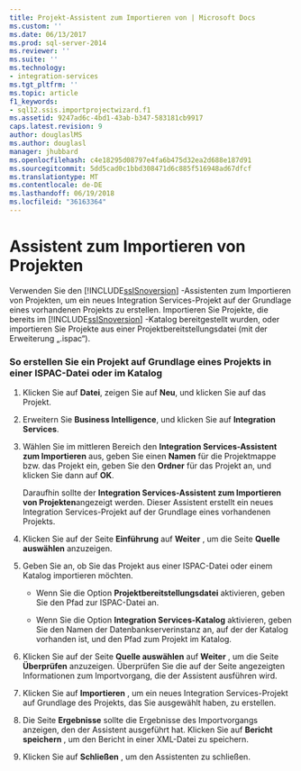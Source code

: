 ```yaml
---
title: Projekt-Assistent zum Importieren von | Microsoft Docs
ms.custom: ''
ms.date: 06/13/2017
ms.prod: sql-server-2014
ms.reviewer: ''
ms.suite: ''
ms.technology:
- integration-services
ms.tgt_pltfrm: ''
ms.topic: article
f1_keywords:
- sql12.ssis.importprojectwizard.f1
ms.assetid: 9247ad6c-4bd1-43ab-b347-583181cb9917
caps.latest.revision: 9
author: douglaslMS
ms.author: douglasl
manager: jhubbard
ms.openlocfilehash: c4e18295d08797e4fa6b475d32ea2d688e187d91
ms.sourcegitcommit: 5dd5cad0c1bbd308471d6c885f516948ad67dfcf
ms.translationtype: MT
ms.contentlocale: de-DE
ms.lasthandoff: 06/19/2018
ms.locfileid: "36163364"
---
```

# <a name="import-project-wizard"></a>Assistent zum Importieren von Projekten
  Verwenden Sie den [!INCLUDE[ssISnoversion](../includes/ssisnoversion-md.md)] -Assistenten zum Importieren von Projekten, um ein neues Integration Services-Projekt auf der Grundlage eines vorhandenen Projekts zu erstellen. Importieren Sie Projekte, die bereits im [!INCLUDE[ssISnoversion](../includes/ssisnoversion-md.md)] -Katalog bereitgestellt wurden, oder importieren Sie Projekte aus einer Projektbereitstellungsdatei (mit der Erweiterung „.ispac“).  
  
### <a name="to-create-a-project-based-on-a-project-in-ispac-file-or-in-catalog"></a>So erstellen Sie ein Projekt auf Grundlage eines Projekts in einer ISPAC-Datei oder im Katalog  
  
1.  Klicken Sie auf **Datei**, zeigen Sie auf **Neu**, und klicken Sie auf das Projekt.  
  
2.  Erweitern Sie **Business Intelligence**, und klicken Sie auf **Integration Services**.  
  
3.  Wählen Sie im mittleren Bereich den **Integration Services-Assistent zum Importieren** aus, geben Sie einen **Namen** für die Projektmappe bzw. das Projekt ein, geben Sie den **Ordner** für das Projekt an, und klicken Sie dann auf **OK**.  
  
     Daraufhin sollte der **Integration Services-Assistent zum Importieren von Projekten**angezeigt werden. Dieser Assistent erstellt ein neues Integration Services-Projekt auf der Grundlage eines vorhandenen Projekts.  
  
4.  Klicken Sie auf der Seite **Einführung** auf **Weiter** , um die Seite **Quelle auswählen** anzuzeigen.  
  
5.  Geben Sie an, ob Sie das Projekt aus einer ISPAC-Datei oder einem Katalog importieren möchten.  
  
    -   Wenn Sie die Option **Projektbereitstellungsdatei** aktivieren, geben Sie den Pfad zur ISPAC-Datei an.  
  
    -   Wenn Sie die Option **Integration Services-Katalog** aktivieren, geben Sie den Namen der Datenbankserverinstanz an, auf der der Katalog vorhanden ist, und den Pfad zum Projekt im Katalog.  
  
6.  Klicken Sie auf der Seite **Quelle auswählen** auf **Weiter** , um die Seite **Überprüfen** anzuzeigen. Überprüfen Sie die auf der Seite angezeigten Informationen zum Importvorgang, die der Assistent ausführen wird.  
  
7.  Klicken Sie auf **Importieren** , um ein neues Integration Services-Projekt auf Grundlage des Projekts, das Sie ausgewählt haben, zu erstellen.  
  
8.  Die Seite **Ergebnisse** sollte die Ergebnisse des Importvorgangs anzeigen, den der Assistent ausgeführt hat. Klicken Sie auf **Bericht speichern** , um den Bericht in einer XML-Datei zu speichern.  
  
9. Klicken Sie auf **Schließen** , um den Assistenten zu schließen.  
  
  